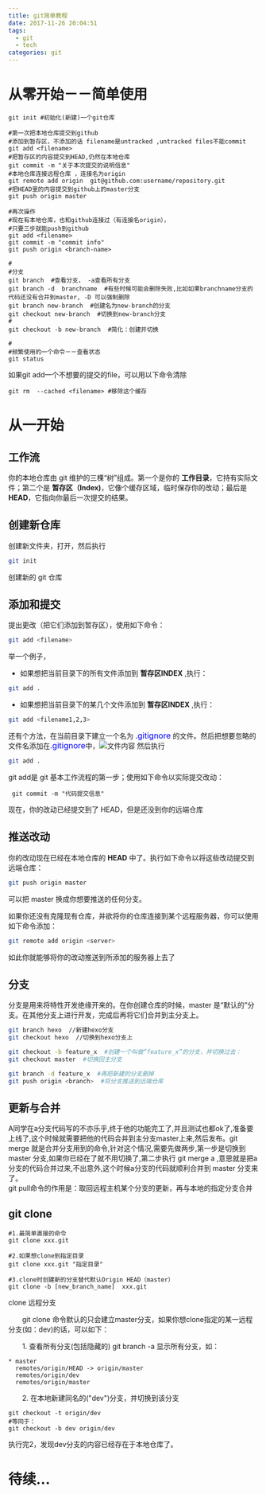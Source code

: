 ```yaml
---
title: git简单教程
date: 2017-11-26 20:04:51
tags:
  - git
  - tech
categories: git
---
```

# 从零开始－－简单使用
```shell
git init #初始化(新建)一个git仓库

#第一次把本地仓库提交到github
#添加到暂存区，不添加的话 filename是untracked ,untracked files不能commit
git add <filename>  
#把暂存区的内容提交到HEAD,仍然在本地仓库
git commit -m "关于本次提交的说明信息"
#本地仓库连接远程仓库 ，连接名为origin
git remote add origin  git@github.com:username/repository.git
#把HEAD里的内容提交到github上的master分支
git push origin master

#再次操作
#现在有本地仓库，也和github连接过（有连接名origin），
#只要三步就能push到github
git add <filename>
git commit -m "commit info"
git push origin <branch-name>

#
#分支
git branch  #查看分支， -a查看所有分支
git branch -d  branchname  #有些时候可能会删除失败,比如如果branchname分支的代码还没有合并到master, -D 可以强制删除
git branch new-branch  #创建名为new-branch的分支
git checkout new-branch  #切换到new-branch分支
#
git checkout -b new-branch  #简化：创建并切换

#
#频繁使用的一个命令－－查看状态
git status

```
如果git add一个不想要的提交的file，可以用以下命令清除
```shell
git	rm	--cached <filename> #移除这个缓存
```
# 从一开始
## 工作流
你的本地仓库由 git 维护的三棵“树”组成。第一个是你的 **工作目录**，它持有实际文件；第二个是 **暂存区（Index)**，它像个缓存区域，临时保存你的改动；最后是 **HEAD**，它指向你最后一次提交的结果。


## 创建新仓库
创建新文件夹，打开，然后执行
```sh
git init
```
创建新的 git 仓库

## 添加和提交
提出更改（把它们添加到暂存区），使用如下命令：
```sh
git add <filename>
```
举一个例子，
- 如果想把当前目录下的所有文件添加到 __暂存区INDEX__ ,执行：
```sh
git add .
```
- 如果想把当前目录下的某几个文件添加到 __暂存区INDEX__ ,执行：
```sh
git add <filename1,2,3>
```
还有个方法，在当前目录下建立一个名为
<font color=blue size=3>.gitignore</font> 的文件。然后把想要忽略的文件名添加在<font color=blue size=3>.gitignore</font>中，![文件内容](http://odtumk8fc.bkt.clouddn.com/gitignore.png)
然后执行
```sh
git add .
```

git add是 git 基本工作流程的第一步；使用如下命令以实际提交改动：
```shell
 git commit -m "代码提交信息"
```
现在，你的改动已经提交到了 HEAD，但是还没到你的远端仓库

## 推送改动
你的改动现在已经在本地仓库的 **HEAD** 中了。执行如下命令以将这些改动提交到远端仓库：
```sh
git push origin master
```
可以把 master 换成你想要推送的任何分支。

如果你还没有克隆现有仓库，并欲将你的仓库连接到某个远程服务器，你可以使用如下命令添加：
```sh
git remote add origin <server>
```
如此你就能够将你的改动推送到所添加的服务器上去了

## 分支
分支是用来将特性开发绝缘开来的。在你创建仓库的时候，master 是“默认的”分支。在其他分支上进行开发，完成后再将它们合并到主分支上。
```sh
git branch hexo  //新建hexo分支
git checkout hexo  //切换到hexo分支上
```
```sh
git checkout -b feature_x  #创建一个叫做“feature_x”的分支，并切换过去：
git checkout master  #切换回主分支

git branch -d feature_x  #再把新建的分支删掉
git push origin <branch>  #将分支推送到远端仓库
```

## 更新与合并
A同学在a分支代码写的不亦乐乎,终于他的功能完工了,并且测试也都ok了,准备要上线了,这个时候就需要把他的代码合并到主分支master上来,然后发布。git	merge	就是合并分支用到的命令,针对这个情况,需要先做两步,第一步是切换到	master	分支,如果你已经在了就不用切换了,第二步执行	git	merge	a	,意思就是把a分支的代码合并过来,不出意外,这个时候a分支的代码就顺利合并到	master	分支来了。  
git pull命令的作用是：取回远程主机某个分支的更新，再与本地的指定分支合并


## git clone

```shell
#1.最简单直接的命令
git clone xxx.git

#2.如果想clone到指定目录
git clone xxx.git "指定目录"

#3.clone时创建新的分支替代默认Origin HEAD（master）
git clone -b [new_branch_name]  xxx.git
```
 clone 远程分支

　　git clone 命令默认的只会建立master分支，如果你想clone指定的某一远程分支(如：dev)的话，可以如下：

　　1. 查看所有分支(包括隐藏的)  git branch -a 显示所有分支，如：　　　
```
* master
  remotes/origin/HEAD -> origin/master
  remotes/origin/dev
  remotes/origin/master
  ```
　　2.  在本地新建同名的("dev")分支，并切换到该分支
```shell
git checkout -t origin/dev
#等同于：
git checkout -b dev origin/dev
```
执行完2，发现dev分支的内容已经存在于本地仓库了。

# 待续...
